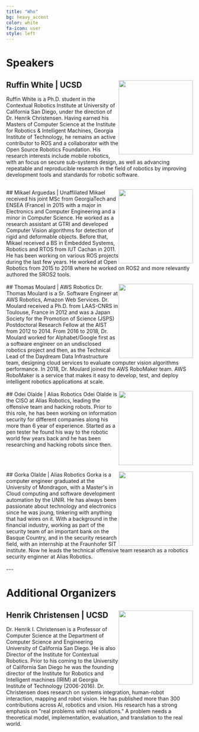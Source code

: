 ```yaml
---
title: "Who"
bg: heavy_accent
color: white
fa-icon: user
style: left
---
```


# Speakers

## Ruffin White | UCSD<img style="float: right;" src="{{ site.baseurl }}{{ post.url }}/img/bio/ruffin.jpg" width="200px">
Ruffin White is a Ph.D. student in the Contextual Robotics Institute at University of California San Diego, under the direction of Dr. Henrik Christensen. Having earned his Masters of Computer Science at the Institute for Robotics \& Intelligent Machines, Georgia Institute of Technology, he remains an active contributor to ROS and a collaborator with the Open Source Robotics Foundation.  His research interests include mobile robotics, with an focus on secure sub-systems design, as well as advancing repeatable and reproducible research in the field of robotics by improving development tools and standards for robotic software.


<div style="clear:both">&nbsp;</div>
## Mikael Arguedas | Unaffiliated<img style="float: right;" src="{{ site.baseurl }}{{ post.url }}/img/bio/mikael.jpg" width="200px">
Mikael received his joint MSc from GeorgiaTech and ENSEA (France) in 2015 with a major in Electronics and Computer Engineering and a minor in Computer Science. He worked as a research assistant at GTRI and developed Computer Vision algorithms for detection of rigid and deformable objects. Before that, Mikael received a BS in Embedded Systems, Robotics and RTOS from IUT Cachan in 2011. He has been working on various ROS projects during the last few years. He worked at Open Robotics from 2015 to 2018 where he worked on ROS2 and more relevantly authored the SROS2 tools.


<div style="clear:both">&nbsp;</div>
## Thomas Moulard | AWS Robotics <img style="float: right;" src="{{ site.baseurl }}{{ post.url }}/img/bio/tmoulard.jpg" width="200px">
Dr. Thomas Moulard is a Sr. Software Engineer at AWS Robotics, Amazon Web Services. Dr. Moulard received a Ph.D. from LAAS-CNRS in Toulouse, France in 2012 and was a Japan Society for the Promotion of Science (JSPS) Postdoctoral Research Fellow at the AIST from 2012 to 2014.
From 2016 to 2018, Dr. Moulard worked for Alphabet/Google first as a software engineer on an undisclosed robotics project and then, as the Technical Lead of the Daydream Data Infrastructure team, designing cloud services to evaluate computer vision algorithms performance.
In 2018, Dr. Moulard joined the AWS RoboMaker team. AWS RoboMaker is a service that makes it easy to develop, test, and deploy intelligent robotics applications at scale.


<div style="clear:both">&nbsp;</div>
## Odei Olalde | Alias Robotics<img style="float: right;" src="{{ site.baseurl }}{{ post.url }}/img/bio/odei.jpg" width="200px">
Odei Olalde is the CISO at Alias Robotics, leading the offensive team and hacking robots. Prior to this role, he has been working on information security for different companies along his more than 6 year of experience. Started as a pen tester he found his way to the robotic world few years back and he has been researching and hacking robots since then.

<div style="clear:both">&nbsp;</div>
## Gorka Olalde | Alias Robotics<img style="float: right;" src="{{ site.baseurl }}{{ post.url }}/img/bio/gorka.jpg" width="200px">
Gorka is a computer engineer graduated at the University of Mondragon, with a Master's in Cloud computing and software development automation by the UNIR. He has always been passionate about technology and electronics since he was joung, tinkering with anything that had wires on it.  With a background in the financial industry, working as part of the security team of an important bank on the Basque Country, and in the security research field, with an internship at the Fraunhofer SIT institute. Now he leads the technical offensive team research as a robotics security enginner at Alias Robotics.

<div style="clear:both">&nbsp;</div>
---

# Additional Organizers

## Henrik Christensen | UCSD<img style="float: right;" src="{{ site.baseurl }}{{ post.url }}/img/bio/henrik.jpg" width="200px">
Dr. Henrik I. Christensen is a Professor of Computer Science at the Department of Computer Science and Engineering University of California San Diego. He is also Director of the Institute for Contextual Robotics. Prior to his coming to the University of California San Diego he was the founding director of the Institute for Robotics and Intelligent machines (IRIM) at Georgia Institute of Technology (2006-2016). Dr. Christensen does research on systems integration, human-robot interaction, mapping and robot vision. He has published more than 300 contributions across AI, robotics and vision. His research has a strong emphasis on "real problems with real solutions." A problem needs a theoretical model, implementation, evaluation, and translation to the real world.

<!--

## Agostino Cortesi | UNIVE<img style="float: right;" src="{{ site.baseurl }}{{ post.url }}/img/bio/tino.jpg" width="200px">
Professor Agostino Cortesi is a Full Professor at Ca' Foscari University of Venice. Recently, he served as Dean of the Computer Science program, and as Department Chair. He also served 8 years as Vice-Rector of Ca' Foscari University, taking care of quality assessment and institutional affairs. His main research interests concern programming languages theory and static analysis techniques, with particular emphasis on security applications. He is also interested in investigating the impact of ICT on different social and economic fields (from Tourism to E-Government to Social Sciences). He has published more than 100 papers in high level international journals and proceedings of international conferences. He served as member of several program committees for international conferences (e.g., SAS, VMCAI, CSF) and on editorial boards of scientific journals (Computer Languages, Systems and Structures, Journal of Universal Computer Science).

-->

